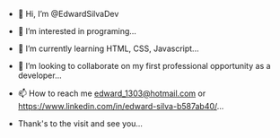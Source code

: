 - 👋 Hi, I’m @EdwardSilvaDev

- 👀 I’m interested in programing...

- 🌱 I’m currently learning HTML, CSS, Javascript...

- 💞️ I’m looking to collaborate on my first professional opportunity as a developer...

- 📫 How to reach me edward_1303@hotmail.com or https://www.linkedin.com/in/edward-silva-b587ab40/...

- Thank's to the visit and see you...
